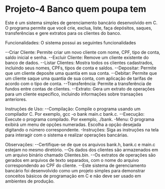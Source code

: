 # Projeto-4 Banco quem poupa tem

Este é um sistema simples de gerenciamento bancário desenvolvido em C. O programa permite que você crie, exclua, liste, faça depósitos, saques, transferências e gere extratos para os clientes do banco.

Funcionalidades:
O sistema possui as seguintes funcionalidades

--Criar Cliente: Permite criar um novo cliente com nome, CPF, tipo de conta, saldo inicial e senha.
--Excluir Cliente: Remove um cliente existente do banco de dados.
--Listar Clientes: Mostra todos os clientes cadastrados, incluindo seus nomes, CPFs, tipos de conta e saldos.
--Depositar: Permite que um cliente deposite uma quantia em sua conta.
--Debitar: Permite que um cliente saque uma quantia de sua conta, com aplicação de tarifas de acordo com o tipo de conta.
--Transferência: Permite a transferência de fundos entre contas de clientes.
--Extrato: Gera um extrato de operações para um cliente específico, incluindo informações sobre transações anteriores.


Instruções de Uso:
--Compilação: Compile o programa usando um compilador C. Por exemplo, gcc -o bank main.c bank.c.
--Execução: Execute o programa compilado. Por exemplo, ./bank.
-Menu: O programa exibirá um menu de opções numeradas. Escolha a opção desejada digitando o número correspondente.
-Instruções: Siga as instruções na tela para interagir com o sistema e realizar operações bancárias.


Observações:
--Certifique-se de que os arquivos bank.h, bank.c e main.c estejam no mesmo diretório.
--Os dados dos clientes são armazenados em um arquivo binário chamado Clientes.bin.
--Os extratos de operações são gerados em arquivos de texto separados, com o nome do arquivo correspondendo ao CPF do cliente.
--Este sistema de gerenciamento bancário foi desenvolvido como um projeto simples para demonstrar conceitos básicos de programação em C e não deve ser usado em ambientes de produção.